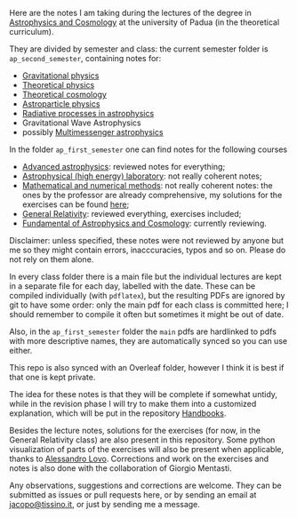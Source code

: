 Here are the notes I am taking during the lectures of the degree in [Astrophysics and Cosmology](http://astrophysics-and-cosmology.dfa.unipd.it/) at the university of Padua (in the theoretical curriculum).

They are divided by semester and class: the current semester folder is `ap_second_semester`, containing notes for:

* [Gravitational physics](https://en.didattica.unipd.it/off/2019/LM/SC/SC2490/000ZZ/SCP7081719/N0)
* [Theoretical physics](https://en.didattica.unipd.it/off/2019/LM/SC/SC2490/001PD/SCP7081638/N0)
* [Theoretical cosmology](https://en.didattica.unipd.it/off/2019/LM/SC/SC2490/001PD/SCP9086384/N0)
* [Astroparticle physics](https://en.didattica.unipd.it/off/2019/LM/SC/SC2490/000ZZ/SCP7081703/N0)
* [Radiative processes in astrophysics](https://en.didattica.unipd.it/off/2019/LM/SC/SC2490/001PD/SCP9086347/N0)
* Gravitational Wave Astrophysics
* possibly [Multimessenger astrophysics](https://en.didattica.unipd.it/off/2019/LM/SC/SC2490/000ZZ/SCP7081762/N0)

In the folder `ap_first_semester` one can find notes for the following courses

* [Advanced astrophysics](https://en.didattica.unipd.it/off/2019/LM/SC/SC2490/001PD/SCP9086382/N0): reviewed notes for everything;
* [Astrophysical (high energy) laboratory](https://en.didattica.unipd.it/off/2019/LM/SC/SC2490/000ZZ/SCP9086379/A1302): not really coherent notes;
* [Mathematical and numerical methods](https://en.didattica.unipd.it/off/2019/LM/SC/SC2490/000ZZ/SCP7081661/N0): not really coherent notes: the ones by the professor are already comprehensive, my solutions for the exercises can be found [here](https://github.com/jacopok/python-testing/tree/master/numerical_methods);
* [General Relativity](https://en.didattica.unipd.it/off/2019/LM/SC/SC2490/000ZZ/SCP7081661/N0): reviewed everything, exercises included;
* [Fundamental of Astrophysics and Cosmology](https://en.didattica.unipd.it/off/2019/LM/SC/SC2490/000ZZ/SCP9086381/N0): currently reviewing.

Disclaimer: unless specified, these notes were not reviewed by anyone but me so they might contain errors, inacccuracies, typos and so on. Please do not rely on them alone.

In every class folder there is a main file but the individual lectures are kept in a separate file for each day, labelled with the date.
These can be compiled individually (with `pdflatex`), but the resulting PDFs are ignored by git to have some order: only the main pdf for each class is committed here; I should remember to compile it often but sometimes it might be out of date.

Also, in the `ap_first_semester` folder the `main` pdfs are hardlinked to pdfs with more descriptive names, they are automatically synced so you can use either.

This repo is also synced with an Overleaf folder, however I think it is best if that one is kept private.

The idea for these notes is that they will be complete if somewhat untidy, while in the revision phase I will try to make them into a customized explanation, which will be put in the repository [Handbooks](https://github.com/jacopok/handbooks).

Besides the lecture notes, solutions for the exercises (for now, in the General Relativity class) are also present in this repository. Some python visualization of parts of the exercises will also be present when applicable, thanks to [Alessandro Lovo](https://github.com/AlessandroLovo).
Corrections and work on the exercises and notes is also done with the collaboration of Giorgio Mentasti.

Any observations,  suggestions and corrections are welcome.
They can be submitted as issues or pull requests here, or by sending an email at jacopo@tissino.it, or just by sending me a message.
